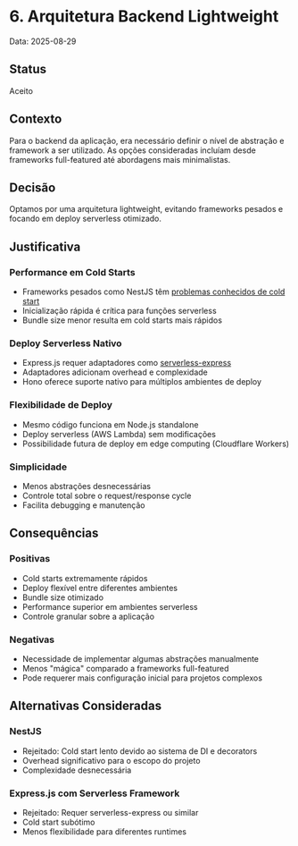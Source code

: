 # 6. Arquitetura Backend Lightweight

Data: 2025-08-29

## Status

Aceito

## Contexto

Para o backend da aplicação, era necessário definir o nível de abstração e framework a ser utilizado. As opções consideradas incluíam desde frameworks full-featured até abordagens mais minimalistas.

## Decisão

Optamos por uma arquitetura lightweight, evitando frameworks pesados e focando em deploy serverless otimizado.

## Justificativa

### Performance em Cold Starts
- Frameworks pesados como NestJS têm [problemas conhecidos de cold start](https://docs.nestjs.com/faq/serverless#cold-start)
- Inicialização rápida é crítica para funções serverless
- Bundle size menor resulta em cold starts mais rápidos

### Deploy Serverless Nativo
- Express.js requer adaptadores como [serverless-express](https://github.com/CodeGenieApp/serverless-express)
- Adaptadores adicionam overhead e complexidade
- Hono oferece suporte nativo para múltiplos ambientes de deploy

### Flexibilidade de Deploy
- Mesmo código funciona em Node.js standalone
- Deploy serverless (AWS Lambda) sem modificações
- Possibilidade futura de deploy em edge computing (Cloudflare Workers)

### Simplicidade
- Menos abstrações desnecessárias
- Controle total sobre o request/response cycle
- Facilita debugging e manutenção

## Consequências

### Positivas
- Cold starts extremamente rápidos
- Deploy flexível entre diferentes ambientes
- Bundle size otimizado
- Performance superior em ambientes serverless
- Controle granular sobre a aplicação

### Negativas
- Necessidade de implementar algumas abstrações manualmente
- Menos "mágica" comparado a frameworks full-featured
- Pode requerer mais configuração inicial para projetos complexos

## Alternativas Consideradas

### NestJS
- Rejeitado: Cold start lento devido ao sistema de DI e decorators
- Overhead significativo para o escopo do projeto
- Complexidade desnecessária

### Express.js com Serverless Framework
- Rejeitado: Requer serverless-express ou similar
- Cold start subótimo
- Menos flexibilidade para diferentes runtimes